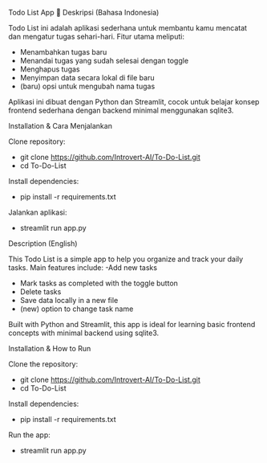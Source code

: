 Todo List App 📝
Deskripsi (Bahasa Indonesia)

Todo List ini adalah aplikasi sederhana untuk membantu kamu mencatat dan mengatur tugas sehari-hari. Fitur utama meliputi:
- Menambahkan tugas baru
- Menandai tugas yang sudah selesai dengan toggle
- Menghapus tugas
- Menyimpan data secara lokal di file baru
- (baru) opsi untuk mengubah nama tugas 

Aplikasi ini dibuat dengan Python dan Streamlit, cocok untuk belajar konsep frontend sederhana dengan backend minimal menggunakan sqlite3.

Installation & Cara Menjalankan

Clone repository:
- git clone https://github.com/Introvert-AI/To-Do-List.git
- cd To-Do-List

Install dependencies:
- pip install -r requirements.txt

Jalankan aplikasi:
- streamlit run app.py

Description (English)

This Todo List is a simple app to help you organize and track your daily tasks. Main features include:
-Add new tasks
- Mark tasks as completed with the toggle button
- Delete tasks
- Save data locally in a new file
- (new) option to change task name

Built with Python and Streamlit, this app is ideal for learning basic frontend concepts with minimal backend using sqlite3.

Installation & How to Run

Clone the repository:
- git clone https://github.com/Introvert-AI/To-Do-List.git
- cd To-Do-List

Install dependencies:
- pip install -r requirements.txt

Run the app:
- streamlit run app.py
